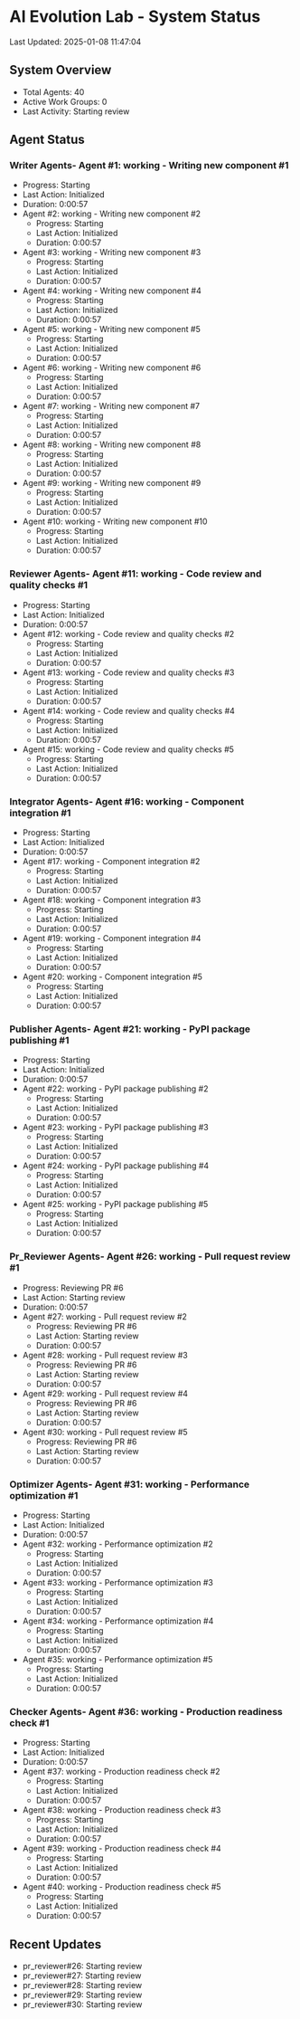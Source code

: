 # AI Evolution Lab - System Status
Last Updated: 2025-01-08 11:47:04

## System Overview
- Total Agents: 40
- Active Work Groups: 0
- Last Activity: Starting review

## Agent Status

### Writer Agents- Agent #1: working - Writing new component #1
  - Progress: Starting
  - Last Action: Initialized
  - Duration: 0:00:57
- Agent #2: working - Writing new component #2
  - Progress: Starting
  - Last Action: Initialized
  - Duration: 0:00:57
- Agent #3: working - Writing new component #3
  - Progress: Starting
  - Last Action: Initialized
  - Duration: 0:00:57
- Agent #4: working - Writing new component #4
  - Progress: Starting
  - Last Action: Initialized
  - Duration: 0:00:57
- Agent #5: working - Writing new component #5
  - Progress: Starting
  - Last Action: Initialized
  - Duration: 0:00:57
- Agent #6: working - Writing new component #6
  - Progress: Starting
  - Last Action: Initialized
  - Duration: 0:00:57
- Agent #7: working - Writing new component #7
  - Progress: Starting
  - Last Action: Initialized
  - Duration: 0:00:57
- Agent #8: working - Writing new component #8
  - Progress: Starting
  - Last Action: Initialized
  - Duration: 0:00:57
- Agent #9: working - Writing new component #9
  - Progress: Starting
  - Last Action: Initialized
  - Duration: 0:00:57
- Agent #10: working - Writing new component #10
  - Progress: Starting
  - Last Action: Initialized
  - Duration: 0:00:57

### Reviewer Agents- Agent #11: working - Code review and quality checks #1
  - Progress: Starting
  - Last Action: Initialized
  - Duration: 0:00:57
- Agent #12: working - Code review and quality checks #2
  - Progress: Starting
  - Last Action: Initialized
  - Duration: 0:00:57
- Agent #13: working - Code review and quality checks #3
  - Progress: Starting
  - Last Action: Initialized
  - Duration: 0:00:57
- Agent #14: working - Code review and quality checks #4
  - Progress: Starting
  - Last Action: Initialized
  - Duration: 0:00:57
- Agent #15: working - Code review and quality checks #5
  - Progress: Starting
  - Last Action: Initialized
  - Duration: 0:00:57

### Integrator Agents- Agent #16: working - Component integration #1
  - Progress: Starting
  - Last Action: Initialized
  - Duration: 0:00:57
- Agent #17: working - Component integration #2
  - Progress: Starting
  - Last Action: Initialized
  - Duration: 0:00:57
- Agent #18: working - Component integration #3
  - Progress: Starting
  - Last Action: Initialized
  - Duration: 0:00:57
- Agent #19: working - Component integration #4
  - Progress: Starting
  - Last Action: Initialized
  - Duration: 0:00:57
- Agent #20: working - Component integration #5
  - Progress: Starting
  - Last Action: Initialized
  - Duration: 0:00:57

### Publisher Agents- Agent #21: working - PyPI package publishing #1
  - Progress: Starting
  - Last Action: Initialized
  - Duration: 0:00:57
- Agent #22: working - PyPI package publishing #2
  - Progress: Starting
  - Last Action: Initialized
  - Duration: 0:00:57
- Agent #23: working - PyPI package publishing #3
  - Progress: Starting
  - Last Action: Initialized
  - Duration: 0:00:57
- Agent #24: working - PyPI package publishing #4
  - Progress: Starting
  - Last Action: Initialized
  - Duration: 0:00:57
- Agent #25: working - PyPI package publishing #5
  - Progress: Starting
  - Last Action: Initialized
  - Duration: 0:00:57

### Pr_Reviewer Agents- Agent #26: working - Pull request review #1
  - Progress: Reviewing PR #6
  - Last Action: Starting review
  - Duration: 0:00:57
- Agent #27: working - Pull request review #2
  - Progress: Reviewing PR #6
  - Last Action: Starting review
  - Duration: 0:00:57
- Agent #28: working - Pull request review #3
  - Progress: Reviewing PR #6
  - Last Action: Starting review
  - Duration: 0:00:57
- Agent #29: working - Pull request review #4
  - Progress: Reviewing PR #6
  - Last Action: Starting review
  - Duration: 0:00:57
- Agent #30: working - Pull request review #5
  - Progress: Reviewing PR #6
  - Last Action: Starting review
  - Duration: 0:00:57

### Optimizer Agents- Agent #31: working - Performance optimization #1
  - Progress: Starting
  - Last Action: Initialized
  - Duration: 0:00:57
- Agent #32: working - Performance optimization #2
  - Progress: Starting
  - Last Action: Initialized
  - Duration: 0:00:57
- Agent #33: working - Performance optimization #3
  - Progress: Starting
  - Last Action: Initialized
  - Duration: 0:00:57
- Agent #34: working - Performance optimization #4
  - Progress: Starting
  - Last Action: Initialized
  - Duration: 0:00:57
- Agent #35: working - Performance optimization #5
  - Progress: Starting
  - Last Action: Initialized
  - Duration: 0:00:57

### Checker Agents- Agent #36: working - Production readiness check #1
  - Progress: Starting
  - Last Action: Initialized
  - Duration: 0:00:57
- Agent #37: working - Production readiness check #2
  - Progress: Starting
  - Last Action: Initialized
  - Duration: 0:00:57
- Agent #38: working - Production readiness check #3
  - Progress: Starting
  - Last Action: Initialized
  - Duration: 0:00:57
- Agent #39: working - Production readiness check #4
  - Progress: Starting
  - Last Action: Initialized
  - Duration: 0:00:57
- Agent #40: working - Production readiness check #5
  - Progress: Starting
  - Last Action: Initialized
  - Duration: 0:00:57


## Recent Updates
- pr_reviewer#26: Starting review
- pr_reviewer#27: Starting review
- pr_reviewer#28: Starting review
- pr_reviewer#29: Starting review
- pr_reviewer#30: Starting review

